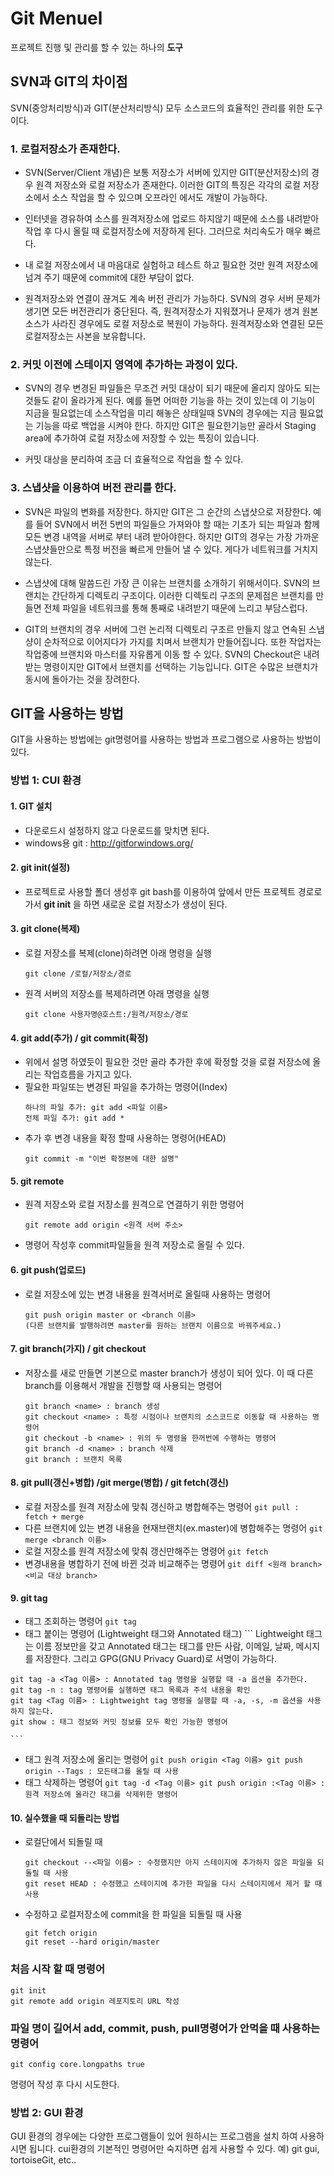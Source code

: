 Git Menuel
==========
프로젝트 진행 및 관리를 할 수 있는 하나의 __도구__

## SVN과 GIT의 차이점
SVN(중앙처리방식)과 GIT(분산처리방식) 모두 소스코드의 효율적인 관리를 위한 도구이다.

### 1. 로컬저장소가 존재한다.

* SVN(Server/Client 개념)은 보통 저장소가 서버에 있지만 GIT(분산저장소)의 경우 원격 저장소와 로컬 저장소가 존재한다. 이러한 GIT의 특징은 각각의 로컬 저장소에서 소스 작업을 할 수 있으며 오프라인 에서도 개발이 가능하다.

* 인터넷을 경유하여 소스를 원격저장소에 업로드 하지않기 때문에 소스를 내려받아 작업 후 다시 올릴 때 로컬저장소에 저장하게 된다. 그러므로 처리속도가 매우 빠르다.

* 내 로컬 저장소에서 내 마음대로 실험하고 테스트 하고 필요한 것만 원격 저장소에 넘겨 주기 때문에 commit에 대한 부담이 없다.

* 원격저장소와 연결이 끊겨도 계속 버전 관리가 가능하다. SVN의 경우 서버 문제가 생기면 모든 버전관리가 중단된다. 즉, 원격저장소가 지워졌거나 문제가 생겨 원본소스가 사라진 경우에도 로컬 저장소로 복원이 가능하다. 원격저장소와 연결된 모든 로컬저장소는 사본을 보유합니다.

### 2. 커밋 이전에 스테이지 영역에 추가하는 과정이 있다.

* SVN의 경우 변경된 파일들은 무조건 커밋 대상이 되기 때문에 올리지 않아도 되는 것들도 같이 올라가게 된다. 예를 들면 어떠한 기능을 하는 것이 있는데 이 기능이 지금을 필요없는데 소스작업을 미리 해놓은 상태일때 SVN의 경우에는 지금 필요없는 기능을 따로 백업을 시켜야 한다. 하지만 GIT은 필요한기능만 골라서 Staging area에 추가하여 로컬 저장소에 저장할 수 있는 특징이 있습니다.

* 커밋 대상을 분리하여 조금 더 효율적으로 작업을 할 수 있다.

### 3. 스냅샷을 이용하여 버전 관리를 한다.

* SVN은 파일의 변화를 저장한다. 하지만 GIT은 그 순간의 스냅샷으로 저장한다. 예를 들어 SVN에서 버전 5번의 파일들으 가져와야 할 때는 기초가 되는 파일과 함께 모든 변경 내역을 서버로 부터 내려 받아야한다. 하지만 GIT의 경우는 가장 가까운 스냅샷들만으로 특정 버전을 빠르게 만들어 낼 수 있다. 게다가 네트워크를 거치지 않는다.

* 스냅샷에 대해 말씀드린 가장 큰 이유는 브랜치를 소개하기 위해서이다. SVN의 브랜치는 간단하게 디렉토리 구조이다. 이러한 디렉토리 구조의 문제점은 브랜치를 만들면 전체 파일을 네트워크를 통해 통째로 내려받기 때문에 느리고 부담스럽다.

* GIT의 브랜치의 경우 서버에 그런 논리적 디렉토리 구조르 만들지 않고 연속된 스냅샹이 순차적으로 이어지다가 가지를 치며서 브랜치가 만들어집니다. 또한 작업자는 작업중에 브랜치와 마스터를 자유롭게 이동 할 수 있다. SVN의 Checkout은 내려받는 명령이지만 GIT에서 브랜치를 선택하는 기능입니다. GIT은 수많은 브랜치가 동시에 돌아가는 것을 장려한다.

## GIT을 사용하는 방법
GIT을 사용하는 방법에는 git명령어를 사용하는 방법과 프로그램으로 사용하는 방법이 있다.
### 방법 1: CUI 환경

#### 1. GIT 설치
  - 다운로드시 설정하지 않고 다운로드를 맞치면 된다.
  - windows용 git : http://gitforwindows.org/

#### 2. git init(설정)
  - 프로젝트로 사용할 폴더 생성후 git bash를 이용하여 앞에서 만든 프로젝트 경로로 가서 __git init__ 을 하면 새로운 로컬 저장소가 생성이 된다.

#### 3. git clone(복제)
  - 로컬 저장소를 복제(clone)하려면 아래 명령을 실행
      ```
      git clone /로컬/저장소/경로
      ```
  - 원격 서버의 저장소를 복제하려면 아래 명령을 실행
      ```
      git clone 사용자명@호스트:/원격/저장소/경로
      ```

#### 4. git add(추가) / git commit(확정)
  - 위에서 설명 하였듯이 필요한 것만 골라 추가한 후에 확정할 것을 로컬 저장소에 올리는 작업흐름을 가지고 있다.
  - 필요한 파일또는 변경된 파일을 추가하는 명령어(Index)
    ```
    하나의 파일 추가: git add <파일 이름>
    전체 파일 추가: git add *
    ```
  - 추가 후 변경 내용을 확정 할때 사용하는 명령어(HEAD)
    ```
    git commit -m "이번 확정본에 대한 설명"
    ```

#### 5. git remote
  - 원격 저장소와 로컬 저장소를 원격으로 연결하기 위한 명령어
    ```
    git remote add origin <원격 서버 주소>
    ```
  - 명령어 작성후 commit파일들을 원격 저장소로 올릴 수 있다.

#### 6. git push(업로드)
  - 로컬 저장소에 있는 변경 내용을 원격서버로 올릴때 사용하는 명령어
    ```
    git push origin master or <branch 이름>
    (다른 브랜치를 발행하려면 master를 원하는 브랜치 이름으로 바꿔주세요.)
    ```

#### 7. git branch(가지) / git checkout
  - 저장소를 새로 만들면 기본으로 master branch가 생성이 되어 있다. 이 때 다른 branch를 이용해서 개발을 진행할 때 사용되는 명령어
    ```
    git branch <name> : branch 생성
    git checkout <name> : 특정 시점이나 브랜치의 소스코드로 이동할 때 사용하는 명령어
    git checkout -b <name> : 위의 두 명령을 한꺼번에 수행하는 명령어
    git branch -d <name> : branch 삭제
    git branch : 브랜치 목록
    ```

#### 8. git pull(갱신+병합) /git merge(병합) / git fetch(갱신)
   - 로컬 저장소를 원격 저장소에 맞춰 갱신하고 병합해주는 명령어
    ```
    git pull : fetch + merge
    ```
   - 다른 브랜치에 있는 변경 내용을 현재브랜치(ex.master)에 병합해주는 명령어
    ```
      git merge <branch 이름>
    ```
   - 로컬 저장소를 원격 저장소에 맞춰 갱신만해주는 명령어
    ```
    git fetch
    ```
   - 변경내용을 병합하기 전에 바뀐 것과 비교해주는 명령어
    ```
    git diff <원래 branch> <비교 대상 branch>
    ```
#### 9. git tag
   - 태그 조회하는 명령어
    ```
    git tag
    ```
   - 태그 붙이는 명령어 (Lightweight 태그와 Annotated 태그)
    ```
    Lightweight 태그는 이름 정보만을 갖고 Annotated 태그는 태그를 만든 사람, 이메일, 날짜, 메시지를 저장한다. 그리고 GPG(GNU Privacy Guard)로 서명이 가능하다.

    git tag -a <Tag 이름> : Annotated tag 명령을 실행할 때 -a 옵션을 추가한다.
    git tag -n : tag 명령어를 실행하면 태그 목록과 주석 내용을 확인
    git tag <Tag 이름> : Lightweight tag 명령을 실행할 때 -a, -s, -m 옵션을 사용하지 않는다.
    git show : 태그 정보와 커밋 정보를 모두 확인 가능한 명령어

    ```
   - 태그 원격 저장소에 올리는 명령어
    ```
    git push origin <Tag 이름>
    git push origin --Tags : 모든태그를 올릴 때 사용
    ```
   - 태그 삭제하는 명령어
    ```
    git tag -d <Tag 이름>
    git push origin :<Tag 이름> : 원격 저장소에 올라간 태그를 삭제위한 명령어
    ```

#### 10. 실수했을 때 되돌리는 방법
  - 로컬단에서 되돌릴 때
    ```
    git checkout --<파일 이름> : 수정했지만 아지 스테이지에 추가하지 않은 파일을 되돌릴 때 사용
    git reset HEAD : 수정했고 스테이지에 추가한 파일을 다시 스테이지에서 제거 할 때 사용
    ```
  - 수정하고 로컬저장소에 commit을 한 파일을 되돌릴 때 사용  
    ```
    git fetch origin
    git reset --hard origin/master
    ```

### 처음 시작 할 때 명령어
  ```
  git init
  git remote add origin 레포지토리 URL 작성
  ```

### 파일 명이 길어서 add, commit, push, pull명령어가 안먹을 때 사용하는 명령어
```
git config core.longpaths true
```
명령어 작성 후 다시 시도한다.
### 방법 2: GUI 환경
GUI 환경의 경우에는 다양한 프로그램들이 있어 원하시는 프로그램을 설치 하여 사용하시면 됩니다. cui환경의 기본적인 명령어만 숙지하면 쉽게 사용할 수 있다.
예) git gui, tortoiseGit, etc..
